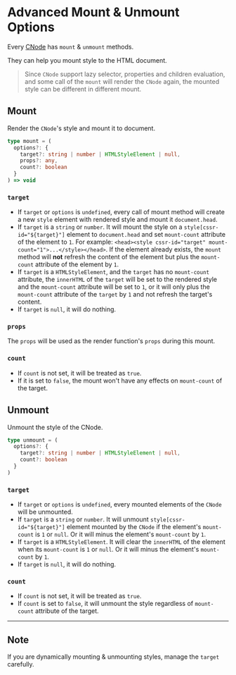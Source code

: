 # Advanced Mount & Unmount Options
Every [CNode](https://github.com/07akioni/css-render/blob/master/docs/overview.md) has `mount` & `unmount` methods.

They can help you mount style to the HTML document.

> Since `CNode` support lazy selector, properties and children evaluation, and some call of the `mount` will render the `CNode` again, the mounted style can be different in different mount.

## Mount
Render the `CNode`'s style and mount it to document.

```typescript
type mount = (
  options?: {
    target?: string | number | HTMLStyleElement | null, 
    props?: any,
    count?: boolean
  }
) => void
```

### `target`
- If `target` or `options` is `undefined`, every call of mount method will create a new `style` element with rendered style and mount it `document.head`.
- If `target` is a `string` or `number`. It will mount the style on a `style[cssr-id="${target}"]` element to `document.head` and set `mount-count` attribute of the element to `1`. For example: `<head><style cssr-id="target" mount-count="1">...</style></head>`. If the element already exists, the `mount` method will **not** refresh the content of the element but plus the `mount-count` attribute of the element by `1`.
- If `target` is a `HTMLStyleElement`, and the `target` has no `mount-count` attribute, the `innerHTML` of the `target` will be set to the rendered style and the `mount-count` attribute will be set to `1`, or it will only plus the `mount-count` attribute of the `target` by `1` and not refresh the target's content.
- If `target` is `null`, it will do nothing.
### `props`
The `props` will be used as the render function's `props` during this mount.
### `count`
- If `count` is not set, it will be treated as `true`.
- If it is set to `false`, the mount won't have any effects on `mount-count` of the target.

## Unmount
Unmount the style of the CNode.

```typescript
type unmount = (
  options?: {
    target?: string | number | HTMLStyleElement | null,
    count?: boolean
  }
)
```

### `target`
- If `target` or `options` is `undefined`, every mounted elements of the `CNode` will be unmounted.
- If `target` is a `string` or `number`. It will unmount `style[cssr-id="${target}"]` element mounted by the `CNode` if the element's `mount-count` is `1` or `null`. Or it will minus the element's `mount-count` by `1`.
- If `target` is a `HTMLStyleElement`. It will clear the `innerHTML` of the element when its `mount-count` is `1` or `null`. Or it will minus the element's `mount-count` by `1`.
- If `target` is `null`, it will do nothing.

### `count`
- If `count` is not set, it will be treated as `true`.
- If `count` is set to `false`, it will unmount the style regardless of `mount-count` attribute of the target.

---

## Note
If you are dynamically mounting & unmounting styles, manage the `target` carefully.
